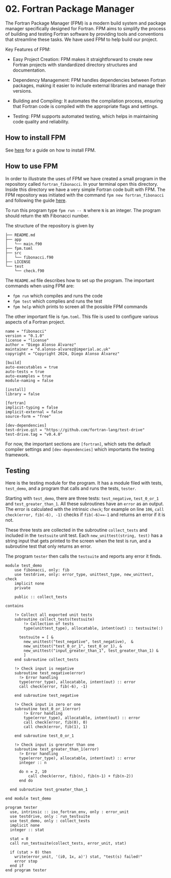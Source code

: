 # 02. Fortran Package Manager

The Fortran Package Manager (FPM) is a modern build system and package manager specifically designed for Fortran. 
FPM aims to simplify the process of building and testing Fortran software by providing tools and conventions that streamline these tasks.
We have used FPM to help build our project.

Key Features of FPM:
  - Easy Project Creation: FPM makes it straightforward to create new Fortran projects with standardized directory structures and documentation.

  - Dependency Management: FPM handles dependencies between Fortran packages, making it easier to include external libraries and manage their versions.

  - Building and Compiling: It automates the compilation process, ensuring that Fortran code is compiled with the appropriate flags and settings.

  - Testing: FPM supports automated testing, which helps in maintaining code quality and reliability.


## How to install FPM

See [here](https://fpm.fortran-lang.org/install/index.html) for a guide on how to install FPM. 

## How to use FPM

In order to illustrate the uses of FPM we have created a small program in the repository called `fortran_fibonacci`. In your terminal open this directory. Inside this directory we have a very simple Fortran code built with FPM. The FPM repository was initiated with the command `fpm new fortran_fibonacci` and following the guide [here](https://fpm.fortran-lang.org/tutorial/hello-fpm.html). 

To run this program type `fpm run -- N` where `N` is an integer. The program should return the `N`th Fibonacci number.

The structure of the repository is given by
```
├── README.md
├── app
│   └── main.f90
├── fpm.toml
├── src
│   └── fibonacci.f90
├── LICENSE
└── test
    └── check.f90
```
The `README.md` file describes how to set up the program.
The important commands when using FPM are: 
  - `fpm run` which compiles and runs the code
  - `fpm test` which complies and runs the test
  - `fpm help` which prints to screen all the possible FPM commands

The other important file is `fpm.toml`. This file is used to configure various aspects of a Fortran project.
```
name = "fibonacci"
version = "0.1.0"
license = "license"
author = "Diego Alonso Álvarez"
maintainer = "d.alonso-alvarez@imperial.ac.uk"
copyright = "Copyright 2024, Diego Alonso Álvarez"

[build]
auto-executables = true
auto-tests = true
auto-examples = true
module-naming = false

[install]
library = false

[fortran]
implicit-typing = false
implicit-external = false
source-form = "free"

[dev-dependencies]
test-drive.git = "https://github.com/fortran-lang/test-drive"
test-drive.tag = "v0.4.0"
```

For now, the important sections are `[fortran]`, which sets the default compiler settings and `[dev-dependencies]` which importants the testing framework.


## Testing

Here is the testing module for the program. It has a module filed with tests, `test_demo`, and a program that calls and runs the tests, `tester`.

Starting with `test_demo`, there are three tests: `test_negative`, `test_0_or_1` and `test_greater_than_1`. All these subroutines have an `error` as an output. The error is calculated with the intrinsic `check`; for example on line `106`, `call check(error, fib(-6), -1)` checks if `fib(-6)==-1` and returns an error if it is not.

These three tests are collected in the subroutine `collect_tests` and included in the `testsuite` unit test. Each `new_unittest(string, test)` has a string input that gets printed to the screen when the test is run, and a subroutine test that only returns an error. 

The program `tester` then calls the `testsuite` and reports any error it finds. 


```
module test_demo
    use fibonacci, only: fib
    use testdrive, only: error_type, unittest_type, new_unittest, check
    implicit none
    private

    public :: collect_tests

contains

    !> Collect all exported unit tests
    subroutine collect_tests(testsuite)
        !> Collection of tests
        type(unittest_type), allocatable, intent(out) :: testsuite(:)

      testsuite = [ &
        new_unittest("test_negative", test_negative),  &
        new_unittest("test_0_or_1", test_0_or_1), &
        new_unittest("input_greater_than_1", test_greater_than_1) &
        ]
    end subroutine collect_tests

    !> Check input is negative
    subroutine test_negative(error)
      !> Error handling
      type(error_type), allocatable, intent(out) :: error
      call check(error, fib(-6), -1)

    end subroutine test_negative

    !> Check input is zero or one
    subroutine test_0_or_1(error)
        !> Error handling
        type(error_type), allocatable, intent(out) :: error
        call check(error, fib(0), 0)
        call check(error, fib(1), 1)

    end subroutine test_0_or_1

    !> Check input is grerater than one
    subroutine test_greater_than_1(error)
      !> Error handling
      type(error_type), allocatable, intent(out) :: error
      integer :: n

      do n = 2, 10
          call check(error, fib(n), fib(n-1) + fib(n-2))
      end do

  end subroutine test_greater_than_1

end module test_demo

program tester
  use, intrinsic :: iso_fortran_env, only : error_unit
  use testdrive, only : run_testsuite
  use test_demo, only : collect_tests
  implicit none
  integer :: stat

  stat = 0
  call run_testsuite(collect_tests, error_unit, stat)

  if (stat > 0) then
    write(error_unit, '(i0, 1x, a)') stat, "test(s) failed!"
    error stop
  end if
end program tester
```







